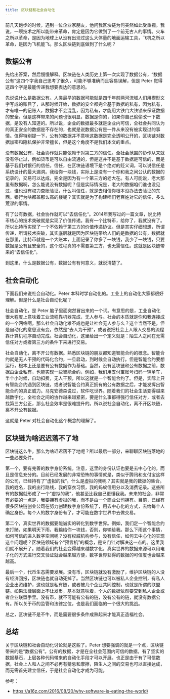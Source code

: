 ```yaml
---
title: 区块链和社会自动化
---
```


前几天跑步的时候，遇到一位企业家朋友，他问我区块链为何突然如此受重视。我说，一项技术之所以能带来革命，肯定是因为它做到了一个前无古人的事情。火车之所以革命，是因为地球上从没有出现过这么大体量的地面运输工具，飞机之所以革命，是因为飞机能飞。那么区块链到底做到了什么呢？

## 数据公有

先给出答案，然后慢慢解释。区块链在人类历史上第一次实现了数据公有，“数据公有”这四个字我自己思考了很久，可能不够准确而且容易误解，但是 Peter 觉得这四个字是最能传递我想要表达的意思的。

先说说什么是数据公有。人类最早的数据可能就是四千年前两河流域人们用楔形文字写成的账目了，从那时候开始，数据的安全都完全基于数据的私有，因为私有，才有唯一的记账人，数据才不会混乱，因为私有，才能用大铁门大铁锁来保证数据的安全。但是这样带来的问题也很明显，数据是你的，如果你自己偷偷改一下数据，是没有人知道的。所以说，企业的数据最多就是企业内可信，全社会共同认为的真正安全的数据是不存在的，也就是说数据公有是一件从来没有被实现过的事情。值得特别提一下，公有的数据并不意味这数据是完全透明公开的，区块链对数据加密和隐私保护非常擅长，但是这个角度不是我们本文的重点。

没有数据公有，社会协作就只能依赖于对第三方的信任。全社会范围的协作从来就没有停止过，例如货币是可以自由流通的，但是这并不是基于数据是可信的，而是基于我们对银行的信任。信任，在区块链语境下是个绝对的贬义词，可以说信任是系统设计的最大漏洞。我给你一块钱，实际上是没有一个你和我之间公认的数据的记录的，交易可以达成，完全是因为有一个第三方的老大在。有人可能说，老大那里有数据啊，怎么能说没有数据呢？但是实际情况是，老大的数据咱们谁也没见过，谁也没有权力查账验证，什么叫信任，就是去相信你根本没办法去验证的东西。银行为啥都盖那么高的楼呢？其实就是为了构建咱们老百姓对它的信任，多么荒谬的事情。

有了公有数据，社会协作就可以”去信任化“。2014年我写过的一篇文章，说比特币核心的技术突破就是实现了价值传递。我有一个比特币，给你了，我就没有了。所以比特币实现了一个不依赖于第三方的价值传递协议。但是其实仔细想想，所谓传递，所谓技术突破，其实底层就是因为区块链带给人们的是数据的公有，数据就在那里，比特币就是一个大账本，上面记录了你多了一块钱，我少了一块钱，只要数据是公有且安全的，这个过程真的不需要第三方，也无需信任。这就是区块链带来的“去信任化”。

到这里，什么是数据公有，数据公有有何意义，就说清楚了。

## 社会自动化

下面我们来说社会自动化。Peter 本科时学自动化的。工业上的自动化大家都很好理解。但是什么是社会自动化呢？

社会自动化，是 Peter 脑子里面突然冒出来的一个词。有意思的是，工业自动化很大程度上意味着工业流程靠机器完成，无人参与。社会的本质就是你和我连接成的一个网络啊，那么社会自动化难不成也是让社会无人参与么？这个当然不是，但是自动化的意思没有变，依然是“去人为干预”，或者说把社会上人跟人交易的流程靠计算机程序自动完成。社会自动化，这里给出一个定义就是：陌生人之间在无需信任对方或者第三方的条件下来进行交易。

社会自动化，离不开公有数据。熟悉区块链的朋友都知道智能合约的概念。智能合约就是无人干预的代码化合约，一旦启动，到时候会自动执行。但是智能合约要想运行，根本上还是要有公有数据作为基础。当然，没有区块链和公有数据之前，数据由企业私有，也能实现一些智能合约，例如，我们用支付宝账号扫码一辆单车，半个小时候，自动扣费，无人干预，所以这就是一个智能合约了。但是，实际上只有智能合约遇到区块链，或者说智能合约真正拥有的公有数据之后，才能发挥出智能合约的真正威力。马克安德森说过，软件吃世界。随着我们的社会生活变得越来越数字化，全社会之间的协作越来越紧密，要是什么事都得强行信任对方，或者去找第三方公正，那么社会效率是很难提升的。所以说社会自动化，离不开区块链，离不开公有数据。

这就是 Peter 对社会自动化这个概念的理解了。

## 区块链为啥迟迟落不了地

区块链这么牛，那么为啥迟迟落不了地呢？所以最后一部分，来聊聊区块链落地的一些必要条件。

第一个，要有完善的数字身份系统。注意，这里的身份认证也要是去中心化的，而且是信息充分的。目前已经发展的非常恐怖的事情就是，类似于腾讯和支付宝这样的公司，已经持有了”虚拟的我“。什么是虚拟的我呢？其实就是我的数据的集合。我的姓名，我的出行路线，我的穿衣习惯，我的蚂蚁信用分以及消费记录。这些所有的数据就形成了一个“虚拟的我”，他甚至比我自己更懂我我。未来的社会，非常有必要的一点是，我要拥有虚拟的我，而不是由一个商业公司拥有。目前，已经有很多区块链创业公司在努力创建数字身份系统了，用去中心化的方式，去给每个人确定身份。每个人的数字身份有了，才可能在数字世界中去做交易。

第二个，真实世界的数据要能诚实的转化到数字世界。例如，我们定一个智能合约来打赌，如果明天下雨，我输给你一块钱，否则，你输给我。那么下雨这个事情，如何可信的进入数字空间呢？没有权威机构参与，没有信任，如何去中心化的实现这个问题呢？区块链领域有个“预言机”的概念，是专门针对解决这一点的。这里我们就不展开了。随着我们的社会变得越来越数字化，真实世界的数据来源可以用电子化的方式进行交叉验证就会越来越方便，数字世界获得的数据的可信度也会越来越高。

最后一个，代币生态需要发展。没有币，区块链就没有激励了，维护区块链的人没有经济回报，区块链也就自动死掉了。当然区块链也可以被私人企业控制，有私人企业出资维护，这也就是私有链，或者被几个企业共同控制，也就是所谓的联盟链。如果法律层面上不让发币，基本就意味着，个人的数据依然要交到私人企业或者企业联盟手里。没有币，就不可能有公有的链，没有公有的链，就没有数据公有。所以关于币的监管和法律定位，也是我们面临的一个很大的挑战。

总之，区块链不是不牛，而是需要很多条件成熟起来才能真正造福社会。

## 总结

关于区块链和社会自动化讨论就是这些了。Peter 想要强调的就是一个点，区块链带来的是“数据公有”。公有的数据，才是在全社会范围内可信的数据。有了坚实的数据基石，上层各种代码带来的自动化手段才可以开展。也正是由于有了可信数据，社会上人和人之间不必再有猜忌和摩擦，陌生人之间的交易也可以直接达成，而无需首先建立信任，于是社会自动化才成为可能。

参考：

- https://a16z.com/2016/08/20/why-software-is-eating-the-world/
